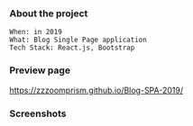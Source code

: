 ### About the project

```
When: in 2019
What: Blog Single Page application
Tech Stack: React.js, Bootstrap
```

### Preview page
https://zzzoomprism.github.io/Blog-SPA-2019/

### Screenshots
